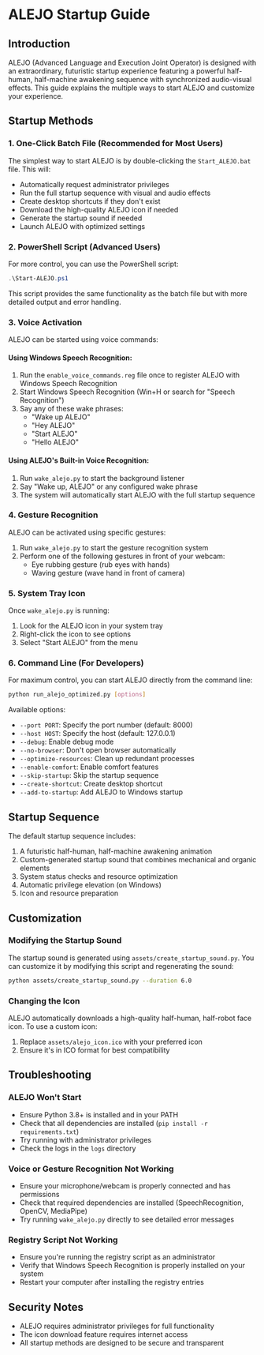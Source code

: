 # ALEJO Startup Guide

## Introduction

ALEJO (Advanced Language and Execution Joint Operator) is designed with an extraordinary, futuristic startup experience featuring a powerful half-human, half-machine awakening sequence with synchronized audio-visual effects. This guide explains the multiple ways to start ALEJO and customize your experience.

## Startup Methods

### 1. One-Click Batch File (Recommended for Most Users)

The simplest way to start ALEJO is by double-clicking the `Start_ALEJO.bat` file. This will:
- Automatically request administrator privileges
- Run the full startup sequence with visual and audio effects
- Create desktop shortcuts if they don't exist
- Download the high-quality ALEJO icon if needed
- Generate the startup sound if needed
- Launch ALEJO with optimized settings

### 2. PowerShell Script (Advanced Users)

For more control, you can use the PowerShell script:
```powershell
.\Start-ALEJO.ps1
```

This script provides the same functionality as the batch file but with more detailed output and error handling.

### 3. Voice Activation

ALEJO can be started using voice commands:

#### Using Windows Speech Recognition:
1. Run the `enable_voice_commands.reg` file once to register ALEJO with Windows Speech Recognition
2. Start Windows Speech Recognition (Win+H or search for "Speech Recognition")
3. Say any of these wake phrases:
   - "Wake up ALEJO"
   - "Hey ALEJO"
   - "Start ALEJO"
   - "Hello ALEJO"

#### Using ALEJO's Built-in Voice Recognition:
1. Run `wake_alejo.py` to start the background listener
2. Say "Wake up, ALEJO" or any configured wake phrase
3. The system will automatically start ALEJO with the full startup sequence

### 4. Gesture Recognition

ALEJO can be activated using specific gestures:
1. Run `wake_alejo.py` to start the gesture recognition system
2. Perform one of the following gestures in front of your webcam:
   - Eye rubbing gesture (rub eyes with hands)
   - Waving gesture (wave hand in front of camera)

### 5. System Tray Icon

Once `wake_alejo.py` is running:
1. Look for the ALEJO icon in your system tray
2. Right-click the icon to see options
3. Select "Start ALEJO" from the menu

### 6. Command Line (For Developers)

For maximum control, you can start ALEJO directly from the command line:

```bash
python run_alejo_optimized.py [options]
```

Available options:
- `--port PORT`: Specify the port number (default: 8000)
- `--host HOST`: Specify the host (default: 127.0.0.1)
- `--debug`: Enable debug mode
- `--no-browser`: Don't open browser automatically
- `--optimize-resources`: Clean up redundant processes
- `--enable-comfort`: Enable comfort features
- `--skip-startup`: Skip the startup sequence
- `--create-shortcut`: Create desktop shortcut
- `--add-to-startup`: Add ALEJO to Windows startup

## Startup Sequence

The default startup sequence includes:
1. A futuristic half-human, half-machine awakening animation
2. Custom-generated startup sound that combines mechanical and organic elements
3. System status checks and resource optimization
4. Automatic privilege elevation (on Windows)
5. Icon and resource preparation

## Customization

### Modifying the Startup Sound
The startup sound is generated using `assets/create_startup_sound.py`. You can customize it by modifying this script and regenerating the sound:

```bash
python assets/create_startup_sound.py --duration 6.0
```

### Changing the Icon
ALEJO automatically downloads a high-quality half-human, half-robot face icon. To use a custom icon:
1. Replace `assets/alejo_icon.ico` with your preferred icon
2. Ensure it's in ICO format for best compatibility

## Troubleshooting

### ALEJO Won't Start
- Ensure Python 3.8+ is installed and in your PATH
- Check that all dependencies are installed (`pip install -r requirements.txt`)
- Try running with administrator privileges
- Check the logs in the `logs` directory

### Voice or Gesture Recognition Not Working
- Ensure your microphone/webcam is properly connected and has permissions
- Check that required dependencies are installed (SpeechRecognition, OpenCV, MediaPipe)
- Try running `wake_alejo.py` directly to see detailed error messages

### Registry Script Not Working
- Ensure you're running the registry script as an administrator
- Verify that Windows Speech Recognition is properly installed on your system
- Restart your computer after installing the registry entries

## Security Notes

- ALEJO requires administrator privileges for full functionality
- The icon download feature requires internet access
- All startup methods are designed to be secure and transparent
